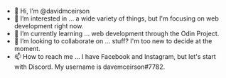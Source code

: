 - 👋 Hi, I’m @davidmceirson
- 👀 I’m interested in ... a wide variety of things, but I'm focusing on web development right now.
- 🌱 I’m currently learning ... web development through the Odin Project.
- 💞️ I’m looking to collaborate on ... stuff? I'm too new to decide at the moment.
- 📫 How to reach me ... I have Facebook and Instagram, but let's start with Discord. My username is davemceirson#7782.

<!---
davidmceirson/davidmceirson is a ✨ special ✨ repository because its `README.md` (this file) appears on your GitHub profile.
You can click the Preview link to take a look at your changes.
--->
